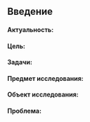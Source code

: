## Введение
#### Актуальность:
#### Цель:
#### Задачи:
#### Предмет исследования:
#### Объект исследования:
#### Проблема:
